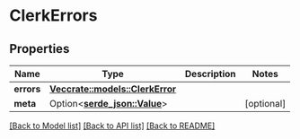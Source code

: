 # ClerkErrors

## Properties

Name | Type | Description | Notes
------------ | ------------- | ------------- | -------------
**errors** | [**Vec<crate::models::ClerkError>**](ClerkError.md) |  | 
**meta** | Option<[**serde_json::Value**](.md)> |  | [optional]

[[Back to Model list]](../README.md#documentation-for-models) [[Back to API list]](../README.md#documentation-for-api-endpoints) [[Back to README]](../README.md)


